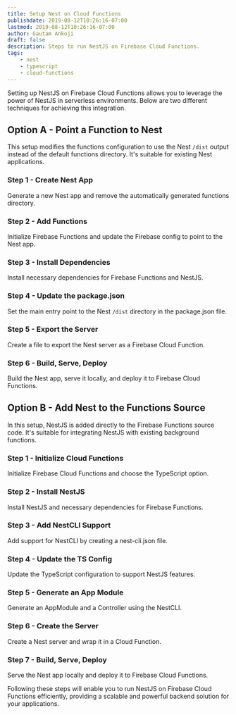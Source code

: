 ```yaml
---
title: Setup Nest on Cloud Functions
publishdate: 2019-08-12T10:26:16-07:00
lastmod: 2019-08-12T10:26:16-07:00
author: Gautam Ankoji
draft: false
description: Steps to run NestJS on Firebase Cloud Functions.
tags:
    - nest
    - typescript
    - cloud-functions
---
```


Setting up NestJS on Firebase Cloud Functions allows you to leverage the power of NestJS in serverless environments. Below are two different techniques for achieving this integration.

## Option A - Point a Function to Nest

This setup modifies the functions configuration to use the Nest `/dist` output instead of the default functions directory. It's suitable for existing Nest applications.

### Step 1 - Create Nest App

Generate a new Nest app and remove the automatically generated functions directory.

### Step 2 - Add Functions

Initialize Firebase Functions and update the Firebase config to point to the Nest app.

### Step 3 - Install Dependencies

Install necessary dependencies for Firebase Functions and NestJS.

### Step 4 - Update the package.json

Set the main entry point to the Nest `/dist` directory in the package.json file.

### Step 5 - Export the Server

Create a file to export the Nest server as a Firebase Cloud Function.

### Step 6 - Build, Serve, Deploy

Build the Nest app, serve it locally, and deploy it to Firebase Cloud Functions.

## Option B - Add Nest to the Functions Source

In this setup, NestJS is added directly to the Firebase Functions source code. It's suitable for integrating NestJS with existing background functions.

### Step 1 - Initialize Cloud Functions

Initialize Firebase Cloud Functions and choose the TypeScript option.

### Step 2 - Install NestJS

Install NestJS and necessary dependencies for Firebase Functions.

### Step 3 - Add NestCLI Support

Add support for NestCLI by creating a nest-cli.json file.

### Step 4 - Update the TS Config

Update the TypeScript configuration to support NestJS features.

### Step 5 - Generate an App Module

Generate an AppModule and a Controller using the NestCLI.

### Step 6 - Create the Server

Create a Nest server and wrap it in a Cloud Function.

### Step 7 - Build, Serve, Deploy

Serve the Nest app locally and deploy it to Firebase Cloud Functions.

Following these steps will enable you to run NestJS on Firebase Cloud Functions efficiently, providing a scalable and powerful backend solution for your applications.
